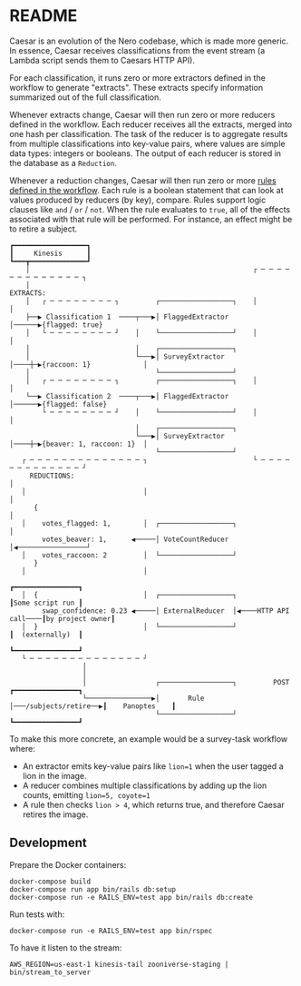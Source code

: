 # README

Caesar is an evolution of the Nero codebase, which is made more generic. In essence, Caesar receives classifications from the event stream (a Lambda script sends them to Caesars HTTP API). 

For each classification, it runs zero or more extractors defined in the workflow to generate "extracts". These extracts specify information summarized out of the full classification.

Whenever extracts change, Caesar will then run zero or more reducers defined in the workflow. Each reducer receives all the extracts, merged into one hash per classification. The task of the reducer is to aggregate results from multiple classifications into key-value pairs, where values are simple data types: integers or booleans. The output of each reducer is stored in the database as a `Reduction`.

Whenever a reduction changes, Caesar will then run zero or more [rules defined in the workflow](https://github.com/zooniverse/caesar/blob/master/docs/rules.md). Each rule is a boolean statement that can look at values produced by reducers (by key), compare. Rules support logic clauses like `and` / `or` / `not`. When the rule evaluates to `true`, all of the effects associated with that rule will be performed. For instance, an effect might be to retire a subject.

```
┏━━━━━━━━━━━━━━━━━━┓
┃     Kinesis      ┃
┗━━━┳━━━━━━━━━━━━━━┛
    │                                                       ┌ ─ ─ ─ ─ ─ ─ ─ ─ ─ ─ ─ ─ ─ ┐
    │                                                         EXTRACTS:
    │   ┌ ─ ─ ─ ─ ─ ─ ─ ─ ┐         ┌──────────────────┐    │                           │
    ├──▶ Classification 1  ────┬───▶│ FlaggedExtractor │──────▶{flagged: true}
    │   └ ─ ─ ─ ─ ─ ─ ─ ─ ┘    │    └──────────────────┘    │                           │
    │                          │    ┌──────────────────┐
    │                          └───▶│ SurveyExtractor  │────┼─▶{raccoon: 1}             │
    │                               └──────────────────┘
    │   ┌ ─ ─ ─ ─ ─ ─ ─ ─ ┐         ┌──────────────────┐    │                           │
    └──▶ Classification 2  ────┬───▶│ FlaggedExtractor │──────▶{flagged: false}
        └ ─ ─ ─ ─ ─ ─ ─ ─ ┘    │    └──────────────────┘    │                           │
                               │    ┌──────────────────┐
                               └───▶│ SurveyExtractor  │────┼─▶{beaver: 1, raccoon: 1}  │
                                    └──────────────────┘
   ┌ ─ ─ ─ ─ ─ ─ ─ ─ ─ ─ ─ ─ ─ ─ ┐                          └ ─ ─ ─ ─ ─ ─ ─ ─ ─ ─ ─ ─ ─ ┘
     REDUCTIONS:                                                          │
   │                             │                                        │
      {                                                                   │
   │    votes_flagged: 1,        │  ┌──────────────────┐                  │
        votes_beaver: 1,      ◀─────│ VoteCountReducer │◀─────────────────┘
   │    votes_raccoon: 2         │  └──────────────────┘
      }
   │                             │
                                                                              ┏━━━━━━━━━━━━━━━━┓
   │  {                          │  ┌──────────────────┐                      ┃Some script run ┃
        swap_confidence: 0.23 ◀─────│ ExternalReducer  │◀────HTTP API call────┃by project owner┃
   │  }                          │  └──────────────────┘                      ┃  (externally)  ┃
                                                                              ┗━━━━━━━━━━━━━━━━┛
   └ ─ ─ ─ ─ ─ ─ ─ ─ ─ ─ ─ ─ ─ ─ ┘
                  │
                  │
                  │                 ┌──────────────────┐         POST         ┏━━━━━━━━━━━━━━━━┓
                  └────────────────▶│       Rule       │───/subjects/retire──▶┃    Panoptes    ┃
                                    └──────────────────┘                      ┗━━━━━━━━━━━━━━━━┛
```

To make this more concrete, an example would be a survey-task workflow where:

* An extractor emits key-value pairs like `lion=1` when the user tagged a lion in the image.
* A reducer combines multiple classifications by adding up the lion counts, emitting `lion=5, coyote=1`
* A rule then checks `lion > 4`, which returns true, and therefore Caesar retires the image.

## Development

Prepare the Docker containers:

```
docker-compose build
docker-compose run app bin/rails db:setup
docker-compose run -e RAILS_ENV=test app bin/rails db:create
```

Run tests with:

```
docker-compose run -e RAILS_ENV=test app bin/rspec
```

To have it listen to the stream:

```
AWS_REGION=us-east-1 kinesis-tail zooniverse-staging | bin/stream_to_server
```
